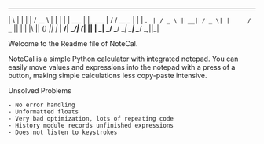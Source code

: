 
 _   _         _          _____         _ 
| \ | |       | |        /  __ \       | |
|  \| |  ___  | |_   ___ | /  \/  __ _ | |
| . ` | / _ \ | __| / _ \| |     / _` || |
| |\  || (_) || |_ |  __/| \__/\| (_| || |
\_| \_/ \___/  \__| \___| \____/ \__,_||_|
                                          



Welcome to the Readme file of NoteCal.

  NoteCal is a simple Python calculator with integrated notepad. You can easily move values and expressions into the notepad with a
  press of a button, making simple calculations less copy-paste intensive.
  
  Unsolved Problems
  
    - No error handling
    - Unformatted floats
    - Very bad optimization, lots of repeating code
    - History module records unfinished expressions
    - Does not listen to keystrokes
